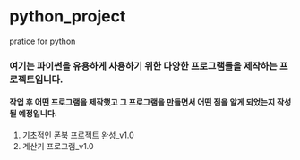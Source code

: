 # python_project
pratice for python<br/>

<h3>여기는 파이썬을 유용하게 사용하기 위한 다양한 프로그램들을 제작하는 프로젝트입니다.<br/></h3>
<h4>작업 후 어떤 프로그램을 제작했고 그 프로그램을 만들면서 어떤 점을 알게 되었는지 작성될 예정입니다.<br/></h4>

1. 기초적인 폰북 프로젝트 완성_v1.0
2. 계산기 프로그램_v1.0
<body>

  
</body>

